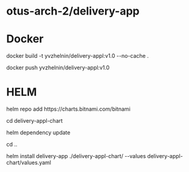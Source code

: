 # otus-arch-2/delivery-app

# Docker
<p>docker build -t yvzhelnin/delivery-appl:v1.0 --no-cache .</p>
<p>docker push yvzhelnin/delivery-appl:v1.0</p> 

# HELM
<p>helm repo add https://charts.bitnami.com/bitnami</p>
<p>cd delivery-appl-chart</p>
<p>helm dependency update</p>
<p>cd ..</p>
<p>helm install delivery-app ./delivery-appl-chart/ --values delivery-appl-chart/values.yaml</p>
